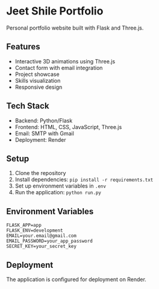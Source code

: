 # Jeet Shile Portfolio

Personal portfolio website built with Flask and Three.js.

## Features
- Interactive 3D animations using Three.js
- Contact form with email integration
- Project showcase
- Skills visualization
- Responsive design

## Tech Stack
- Backend: Python/Flask
- Frontend: HTML, CSS, JavaScript, Three.js
- Email: SMTP with Gmail
- Deployment: Render

## Setup
1. Clone the repository
2. Install dependencies: `pip install -r requirements.txt`
3. Set up environment variables in `.env`
4. Run the application: `python run.py`

## Environment Variables
```
FLASK_APP=app
FLASK_ENV=development
EMAIL=your.email@gmail.com
EMAIL_PASSWORD=your_app_password
SECRET_KEY=your_secret_key
```

## Deployment
The application is configured for deployment on Render. 